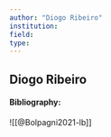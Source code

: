 ```yaml
---
author: "Diogo Ribeiro"
institution:
field:
type:
---
```


## Diogo Ribeiro
#### Bibliography:

![[@Bolpagni2021-lb]]